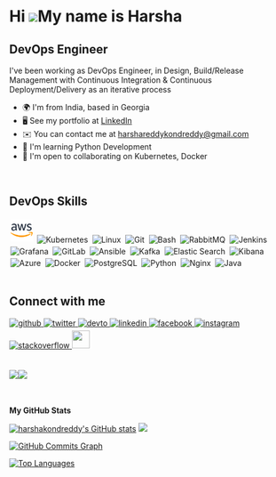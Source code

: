 Hi ![](https://user-images.githubusercontent.com/18350557/176309783-0785949b-9127-417c-8b55-ab5a4333674e.gif)My name is Harsha
==============================================================================================================================

DevOps Engineer
---------------

I've been working as DevOps Engineer, in Design, Build/Release Management with Continuous Integration & Continuous Deployment/Delivery as an iterative process

* 🌍  I'm from India, based in Georgia
* 🖥️  See my portfolio at [LinkedIn](http://linkedin.com/in/harsha0611/)
* ✉️  You can contact me at [harshareddykondreddy@gmail.com](mailto:harshareddykondreddy@gmail.com)
* 🧠  I'm learning Python Development
* 🤝  I'm open to collaborating on Kubernetes, Docker


<br/>

## DevOps Skills
<div align="left">  
<img style="margin: 2px" src="https://raw.githubusercontent.com/samloh84/svg-devops-logos/master/logos_aws.svg" alt="AWS" height="40" />  
<img style="margin: 2px" src="https://profilinator.rishav.dev/skills-assets/kubernetes-icon.svg" alt="Kubernetes" height="40" />  
<img style="margin: 2px" src="https://profilinator.rishav.dev/skills-assets/linux-original.svg" alt="Linux" height="40" />  
<img style="margin: 2px" src="https://profilinator.rishav.dev/skills-assets/git-scm-icon.svg" alt="Git" height="40" />  
<img style="margin: 2px" src="https://profilinator.rishav.dev/skills-assets/gnu_bash-icon.svg" alt="Bash" height="40" />  
<img style="margin: 2px" src="https://profilinator.rishav.dev/skills-assets/rabbitmq-icon.svg" alt="RabbitMQ" height="40" />  
<img style="margin: 2px" src="https://profilinator.rishav.dev/skills-assets/jenkins-icon.svg" alt="Jenkins" height="40" />  
<img style="margin: 2px" src="https://profilinator.rishav.dev/skills-assets/grafana.png" alt="Grafana" height="40" />  
<img style="margin: 2px" src="https://profilinator.rishav.dev/skills-assets/gitlab.svg" alt="GitLab" height="40" />  
<img style="margin: 2px" src="https://profilinator.rishav.dev/skills-assets/ansible.png" alt="Ansible" height="40" />  
<img style="margin: 2px" src="https://profilinator.rishav.dev/skills-assets/apache_kafka-icon.svg" alt="Kafka" height="40" />  
<img style="margin: 2px" src="https://profilinator.rishav.dev/skills-assets/elasticsearch.png" alt="Elastic Search" height="40" />  
<img style="margin: 2px" src="https://profilinator.rishav.dev/skills-assets/kibana.png" alt="Kibana" height="40" />  
<img style="margin: 2px" src="https://profilinator.rishav.dev/skills-assets/microsoft_azure-icon.svg" alt="Azure" height="40" />  
<img style="margin: 2px" src="https://profilinator.rishav.dev/skills-assets/docker-original-wordmark.svg" alt="Docker" height="40" />  
<img style="margin: 2px" src="https://profilinator.rishav.dev/skills-assets/postgresql-original-wordmark.svg" alt="PostgreSQL" height="40" />  
<img style="margin: 2px" src="https://profilinator.rishav.dev/skills-assets/python-original.svg" alt="Python" height="40" />  
<img style="margin: 2px" src="https://profilinator.rishav.dev/skills-assets/nginx-original.svg" alt="Nginx" height="40" />  
<img style="margin: 2px" src="https://profilinator.rishav.dev/skills-assets/java-original-wordmark.svg" alt="Java" height="40" />  
</div>

</td></tr></table>  

<br/>  

## Connect with me  
<div align="left">
<a href="https://github.com/harshakondreddy" target="_blank">
<img src=https://img.shields.io/badge/github-%2324292e.svg?&style=for-the-badge&logo=github&logoColor=white alt=github style="margin-bottom: 5px;" />
</a>
<a href="https://twitter.com/kondreddyharsha" target="_blank">
<img src=https://img.shields.io/badge/twitter-%2300acee.svg?&style=for-the-badge&logo=twitter&logoColor=white alt=twitter style="margin-bottom: 5px;" />
</a>
<a href="https://dev.to/rishavanand" target="_blank">
<img src=https://img.shields.io/badge/dev.to-%2308090A.svg?&style=for-the-badge&logo=dev.to&logoColor=white alt=devto style="margin-bottom: 5px;" />
</a>
<a href="https://www.linkedin.com/in/harsha0611/" target="_blank">
<img src=https://img.shields.io/badge/linkedin-%231E77B5.svg?&style=for-the-badge&logo=linkedin&logoColor=white alt=linkedin style="margin-bottom: 5px;" />
</a>
<a href="https://www.facebook.com/harshababa" target="_blank">
<img src=https://img.shields.io/badge/facebook-%232E87FB.svg?&style=for-the-badge&logo=facebook&logoColor=white alt=facebook style="margin-bottom: 5px;" />
</a>
<a href="https://www.instagram.com/harsha_Kondreddy/" target="_blank">
<img src=https://img.shields.io/badge/instagram-%23000000.svg?&style=for-the-badge&logo=instagram&logoColor=white alt=instagram style="margin-bottom: 5px;" />
</a>
<a href="https://stackoverflow.com/users/19482210/harsha" target="_blank">
<img src=https://img.shields.io/badge/stackoverflow-%23F28032.svg?&style=for-the-badge&logo=stackoverflow&logoColor=white alt=stackoverflow style="margin-bottom: 5px;" />
</a>  
<a href="https://www.twitch.tv/harsha_kondreddy" target="_blank" rel="noreferrer"><img src="https://raw.githubusercontent.com/danielcranney/readme-generator/main/public/icons/socials/twitch.svg" width="32" height="32" /></a>
</div>

<br/>

<a href="https://www.twitter.com/kondreddyharsha" target="_blank" rel="noreferrer"><img
src="https://img.shields.io/twitter/follow/kondreddyharsha?logo=twitter&style=for-the-badge&color=3382ed&labelColor=ffffff"
/></a><a href="https://www.twitch.tv/harsha_kondreddy" target="_blank" rel="noreferrer"><img
src="https://img.shields.io/twitch/status/harsha_kondreddy?logo=twitchsx&style=for-the-badge&color=3382ed&labelColor=ffffff&label=TWITCH+STATUS" /></a>

<br/>

<b>My GitHub Stats</b>
<p align="left">
<a href="http://www.github.com/harshakondreddy"><img src="https://github-readme-stats.vercel.app/api?username=harshakondreddy&show_icons=true&hide=&count_private=true&title_color=3382ed&text_color=000000&icon_color=3382ed&bg_color=ffffff&hide_border=true&show_icons=true" alt="harshakondreddy's GitHub stats" /></a>
<a href="http://www.github.com/harshakondreddy"><img src="https://github-readme-streak-stats.herokuapp.com/?user=harshakondreddy&stroke=000000&background=ffffff&ring=3382ed&fire=3382ed&currStreakNum=000000&currStreakLabel=3382ed&sideNums=000000&sideLabels=000000&dates=000000&hide_border=true" /></a>
</p>

<a href="http://www.github.com/harshakondreddy"><img src="https://activity-graph.herokuapp.com/graph?username=harshakondreddy&bg_color=ffffff&color=000000&line=3382ed&point=000000&area_color=ffffff&area=true&hide_border=true&custom_title=GitHub%20Commits%20Graph" alt="GitHub Commits Graph" /></a>

<a href="https://github.com/harshakondreddy" align="left"><img src="https://github-readme-stats.vercel.app/api/top-langs/?username=harshakondreddy&langs_count=10&title_color=3382ed&text_color=000000&icon_color=3382ed&bg_color=ffffff&hide_border=true&locale=en&custom_title=Top%20%Languages" alt="Top Languages" /></a>

